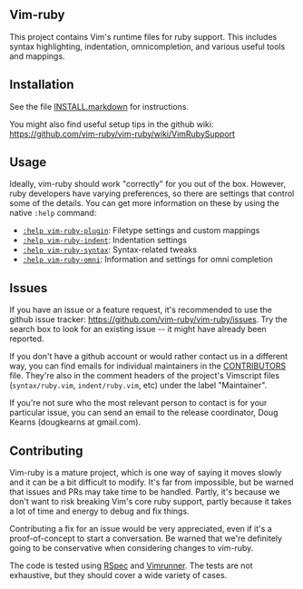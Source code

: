 ## Vim-ruby

This project contains Vim's runtime files for ruby support. This includes syntax
highlighting, indentation, omnicompletion, and various useful tools and mappings.

## Installation

See the file [INSTALL.markdown](./INSTALL.markdown) for instructions.

You might also find useful setup tips in the github wiki:
https://github.com/vim-ruby/vim-ruby/wiki/VimRubySupport

## Usage

Ideally, vim-ruby should work "correctly" for you out of the box. However, ruby
developers have varying preferences, so there are settings that control some of
the details. You can get more information on these by using the native `:help`
command:

- [`:help vim-ruby-plugin`](./doc/ft-ruby-plugin.txt): Filetype settings and custom mappings
- [`:help vim-ruby-indent`](./doc/ft-ruby-indent.txt): Indentation settings
- [`:help vim-ruby-syntax`](./doc/ft-ruby-syntax.txt): Syntax-related tweaks
- [`:help vim-ruby-omni`](./doc/ft-ruby-omni.txt): Information and settings for omni completion

## Issues

If you have an issue or a feature request, it's recommended to use the github
issue tracker: https://github.com/vim-ruby/vim-ruby/issues. Try the search box
to look for an existing issue -- it might have already been reported.

If you don't have a github account or would rather contact us in a different
way, you can find emails for individual maintainers in the
[CONTRIBUTORS](./CONTRIBUTORS) file. They're also in the comment headers of the
project's Vimscript files (`syntax/ruby.vim`, `indent/ruby.vim`, etc) under the
label "Maintainer".

If you're not sure who the most relevant person to contact is for your
particular issue, you can send an email to the release coordinator, Doug Kearns
(dougkearns at gmail.com).

## Contributing

Vim-ruby is a mature project, which is one way of saying it moves slowly and it
can be a bit difficult to modify. It's far from impossible, but be warned that
issues and PRs may take time to be handled. Partly, it's because we don't want
to risk breaking Vim's core ruby support, partly because it takes a lot of time
and energy to debug and fix things.

Contributing a fix for an issue would be very appreciated, even if it's a
proof-of-concept to start a conversation. Be warned that we're definitely going
to be conservative when considering changes to vim-ruby.

The code is tested using [RSpec](https://rspec.info/) and
[Vimrunner](https://github.com/AndrewRadev/vimrunner). The tests are not
exhaustive, but they should cover a wide variety of cases.
